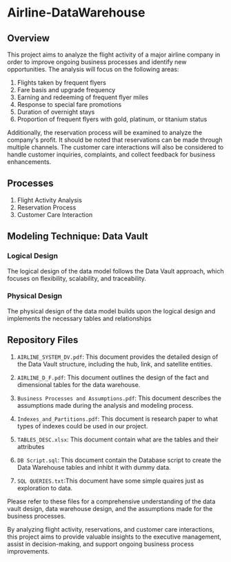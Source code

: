 # Airline-DataWarehouse
## Overview
This project aims to analyze the flight activity of a major airline company in order to improve ongoing business processes and identify new opportunities. The analysis will focus on the following areas:

1. Flights taken by frequent flyers
2. Fare basis and upgrade frequency
3. Earning and redeeming of frequent flyer miles
4. Response to special fare promotions
5. Duration of overnight stays
6. Proportion of frequent flyers with gold, platinum, or titanium status

Additionally, the reservation process will be examined to analyze the company's profit. It should be noted that reservations can be made through multiple channels. The customer care interactions will also be considered to handle customer inquiries, complaints, and collect feedback for business enhancements.

## Processes
1. Flight Activity Analysis
2. Reservation Process
3. Customer Care Interaction

## Modeling Technique: Data Vault

### Logical Design
The logical design of the data model follows the Data Vault approach, which focuses on flexibility, scalability, and traceability. 


### Physical Design
The physical design of the data model builds upon the logical design and implements the necessary tables and relationships


## Repository Files

1. `AIRLINE_SYSTEM_DV.pdf`: This document provides the detailed design of the Data Vault structure, including the hub, link, and satellite entities.

2. `AIRLINE_D_F.pdf`: This document outlines the design of the fact and dimensional tables for the data warehouse.

3. `Business Processes and Assumptions.pdf`: This document describes the assumptions made during the analysis and modeling process.

4. `Indexes_and_Partitions.pdf`: This document is research paper to what types of indexes could be used in our project.

5. `TABLES_DESC.xlsx`: This document contain what are the tables and their attributes

6. `DB Script.sql`: This document contain the Database script to create the Data Warehouse tables and inhibt it with dummy data.

7. `SQL QUERIES.txt`:This document have some simple quaires just as exploration to data.

Please refer to these files for a comprehensive understanding of the data vault design, data warehouse design, and the assumptions made for the business processes.

By analyzing flight activity, reservations, and customer care interactions, this project aims to provide valuable insights to the executive management, assist in decision-making, and support ongoing business process improvements.
